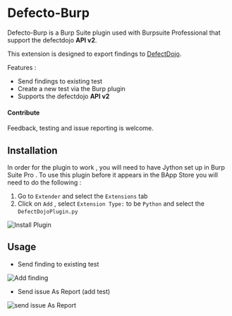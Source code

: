 # Defecto-Burp

Defecto-Burp is a Burp Suite plugin used with Burpsuite Professional that support the defectdojo **API v2**.

This extension is designed to export findings to [DefectDojo](https://github.com/DefectDojo/django-DefectDojo).

Features :
* Send findings to existing test
* Create a new test via the Burp plugin
* Supports the defectdojo **API v2**

#### Contribute
Feedback, testing and issue reporting is welcome.

## Installation
In order for the plugin to work , you will need to have Jython set up in Burp Suite Pro .
To use this plugin before it appears in the BApp Store you will need to do the following :
1. Go to `Extender` and select the `Extensions` tab
2. Click on `Add` , select `Extension Type:` to be `Python` and select the `DefectDojoPlugin.py`

![Install Plugin](https://raw.githubusercontent.com/ihebski/Burp-Plugin/master/docs/install-plugin.gif)

## Usage
* Send finding to existing test

![Add finding](https://raw.githubusercontent.com/ihebski/Burp-Plugin/master/docs/add-finding-to-test.gif)

* Send issue As Report (add test)

![send issue As Report](https://raw.githubusercontent.com/ihebski/Burp-Plugin/master/docs/add-test-as-finding.gif)


